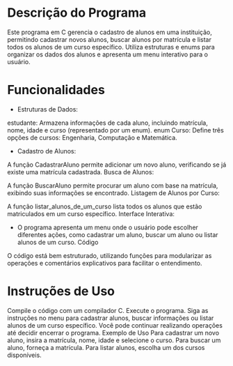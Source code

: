 # Descrição do Programa
Este programa em C gerencia o cadastro de alunos em uma instituição, permitindo cadastrar novos alunos, buscar alunos por matrícula e listar todos os alunos de um curso específico. Utiliza estruturas e enums para organizar os dados dos alunos e apresenta um menu interativo para o usuário.

# Funcionalidades
- Estruturas de Dados:

estudante: Armazena informações de cada aluno, incluindo matrícula, nome, idade e curso (representado por um enum).
enum Curso: Define três opções de cursos: Engenharia, Computação e Matemática.

- Cadastro de Alunos:

A função CadastrarAluno permite adicionar um novo aluno, verificando se já existe uma matrícula cadastrada.
Busca de Alunos:

A função BuscarAluno permite procurar um aluno com base na matrícula, exibindo suas informações se encontrado.
Listagem de Alunos por Curso:

A função listar_alunos_de_um_curso lista todos os alunos que estão matriculados em um curso específico.
Interface Interativa:

- O programa apresenta um menu onde o usuário pode escolher diferentes ações, como cadastrar um aluno, buscar um aluno ou listar alunos de um curso.
Código

O código está bem estruturado, utilizando funções para modularizar as operações e comentários explicativos para facilitar o entendimento.

# Instruções de Uso

Compile o código com um compilador C.
Execute o programa.
Siga as instruções no menu para cadastrar alunos, buscar informações ou listar alunos de um curso específico.
Você pode continuar realizando operações até decidir encerrar o programa.
Exemplo de Uso
Para cadastrar um novo aluno, insira a matrícula, nome, idade e selecione o curso.
Para buscar um aluno, forneça a matrícula.
Para listar alunos, escolha um dos cursos disponíveis.
